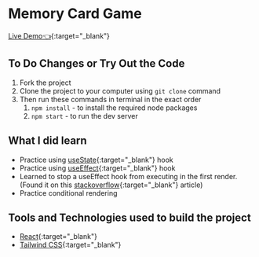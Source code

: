 # Memory Card Game

[Live Demo:point_left:](https://dulip-sameera.github.io/react-memory-card-game/){:target="\_blank"}

## To Do Changes or Try Out the Code

1. Fork the project
2. Clone the project to your computer using `git clone` command
3. Then run these commands in terminal in the exact order
   1. `npm install` - to install the required node packages
   2. `npm start` - to run the dev server

## What I did learn

- Practice using [useState](https://reactjs.org/docs/hooks-state.html){:target="\_blank"} hook
- Practice using [useEffect](https://reactjs.org/docs/hooks-effect.html){:target="\_blank"} hook
- Learned to stop a useEffect hook from executing in the first render. (Found it on this [stackoverflow](https://stackoverflow.com/questions/53253940/make-react-useeffect-hook-not-run-on-initial-render){:target="\_blank"} article)
- Practice conditional rendering

## Tools and Technologies used to build the project

- [React](https://reactjs.org/){:target="\_blank"}
- [Tailwind CSS](https://tailwindcss.com/){:target="\_blank"}
